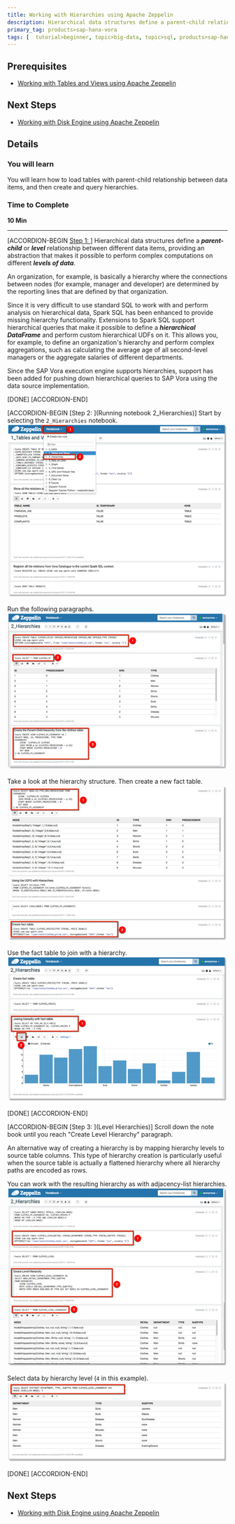 ```yaml
---
title: Working with Hierarchies using Apache Zeppelin
description: Hierarchical data structures define a parent-child relationship between different data items, providing an abstraction that makes it possible to perform complex computations on different levels of data.
primary_tag: products>sap-hana-vora
tags: [  tutorial>beginner, topic>big-data, topic>sql, products>sap-hana-vora ]
---
```


## Prerequisites  
 - [Working with Tables and Views using Apache Zeppelin](http://www.sap.com/developer/tutorials/vora-cal-zeppelin0.html)


## Next Steps
 - [Working with Disk Engine using Apache Zeppelin](http://www.sap.com/developer/tutorials/vora-cal-zeppelin3.html)

## Details
### You will learn  
You will learn how to load tables with parent-child relationship between data items, and then create and query hierarchies.

### Time to Complete
**10 Min**

---

[ACCORDION-BEGIN [Step 1: ](Hierarchies)]
Hierarchical data structures define a ___parent-child___ or ___level___ relationship between different data items, providing an abstraction that makes it possible to perform complex computations on different ___levels of data___.

An organization, for example, is basically a hierarchy where the connections between nodes (for example, manager and developer) are determined by the reporting lines that are defined by that organization.

Since it is very difficult to use standard SQL to work with and perform analysis on hierarchical data, Spark SQL has been enhanced to provide missing hierarchy functionality. Extensions to Spark SQL support hierarchical queries that make it possible to define a ___hierarchical DataFrame___ and perform custom hierarchical UDFs on it. This allows you, for example, to define an organization's hierarchy and perform complex aggregations, such as calculating the average age of all second-level managers or the aggregate salaries of different departments.

Since the SAP Vora execution engine supports hierarchies, support has been added for pushing down hierarchical queries to SAP Vora using the data source implementation.


[DONE]
[ACCORDION-END]

[ACCORDION-BEGIN [Step 2: ](Running notebook 2_Hierarchies)]
Start by selecting the `2_Hierarchies` notebook.
![Hierarchies notebook](zep2_01.jpg)

Run the following paragraphs.
![First paragraphs in Hierarchies notebook](zep2_02.jpg)

Take a look at the hierarchy structure. Then create a new fact table.
![Fact table](zep2_03.jpg)

Use the fact table to join with a hierarchy.
![Join with hierarchy](zep2_04.jpg)

[DONE]
[ACCORDION-END]


[ACCORDION-BEGIN [Step 3: ](Level Hierarchies)]
Scroll down the note book until you reach "Create Level Hierarchy" paragraph.

An alternative way of creating a hierarchy is by mapping hierarchy levels to source table columns. This type of hierarchy creation is particularly useful when the source table is actually a flattened hierarchy where all hierarchy paths are encoded as rows.

You can work with the resulting hierarchy as with adjacency-list hierarchies.
![Level hierarchy](zep2_05.jpg)

Select data by hierarchy level (`4` in this example).
![Select by level](zep2_06.jpg)

[DONE]
[ACCORDION-END]


## Next Steps
- [Working with Disk Engine using Apache Zeppelin](http://www.sap.com/developer/tutorials/vora-cal-zeppelin3.html)
